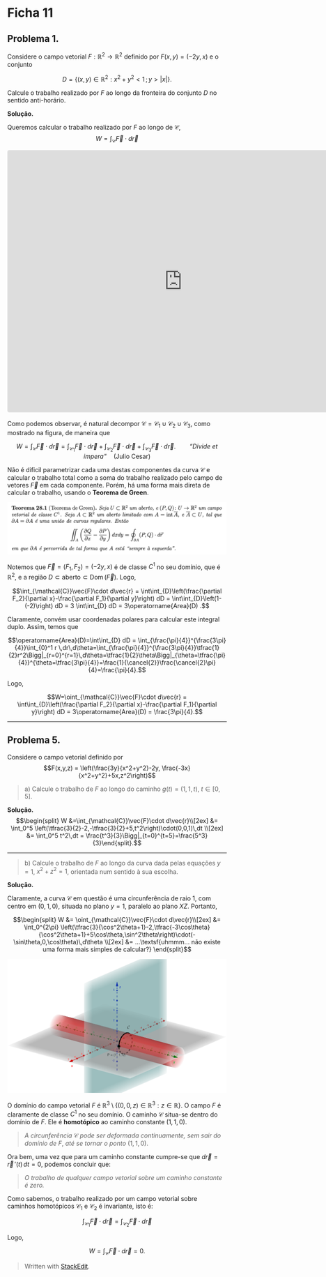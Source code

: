 # Ficha 11

## Problema 1.
Considere o campo vetorial $F:\mathbb{R}^2\to\mathbb{R}^2$ definido por $F(x,y)=(-2y,x)$ e o conjunto 

$$D=\{(x,y)\in\mathbb{R}^2 : x^2+y^2<1\,;\,y>\vert x\vert\}.$$ 

Calcule o trabalho realizado por $F$ ao longo da fronteira do conjunto $D$ no sentido anti-horário.

**Solução.**

Queremos calcular o trabalho realizado por $F$ ao longo de $\mathcal{C}$,
$$W=\int_{\mathcal{C}} \vec{F}\cdot d\vec{r}$$

<iframe src="https://www.geogebra.org/classic/njug6jft?embed" width="800" height="600" allowfullscreen style="border: 1px solid #e4e4e4;border-radius: 4px;" frameborder="0"></iframe>

Como podemos observar, é natural decompor $\mathcal{C}=\mathcal{C}_1\cup\mathcal{C}_2\cup\mathcal{C}_3$, como mostrado na figura, de maneira que 

$$W=\int_{\mathcal{C}} \vec{F}\cdot d\vec{r}=\int_{\mathcal{C}_1} \vec{F}\cdot d\vec{r} + \int_{\mathcal{C}_2} \vec{F}\cdot d\vec{r} + \int_{\mathcal{C}_3} \vec{F}\cdot d\vec{r}.\qquad\textit{``Divide et impera"}\quad (\textsf{Julio Cesar})$$

Não é dificil parametrizar cada uma destas componentes da curva $\mathcal{C}$ e calcular o trabalho total como a soma do trabalho realizado pelo campo de vetores $\vec{F}$ em cada componente. Porém, há uma forma mais direta de calcular o trabalho, usando o **Teorema de Green**. 

![Teorema de Green](https://raw.githubusercontent.com/jarpepegit/Tutoring/main/Francisco/TeoremaGreen.png)

Notemos que $\vec{F}=(F_1,F_2)=(-2y,x)$ é de classe $C^1$ no seu domínio, que é $\mathbb{R}^2$, e a região $D\subset\textsf{aberto}\subset\operatorname{Dom}(\vec{F})$. Logo, 

$$\int_{\mathcal{C}}\vec{F}\cdot d\vec{r} = \int\int_{D}\left(\frac{\partial F_2}{\partial x}-\frac{\partial F_1}{\partial y}\right) dD = \int\int_{D}\left(1-(-2)\right) dD = 3 \int\int_{D} dD = 3\operatorname{Area}(D) .$$

Claramente, convém usar coordenadas polares para calcular este integral duplo. Assim, temos que

$$\operatorname{Area}(D)=\int\int_{D} dD = \int_{\frac{\pi}{4}}^{\frac{3\pi}{4}}\int_{0}^1 r \,dr\,d\theta=\int_{\frac{\pi}{4}}^{\frac{3\pi}{4}}\tfrac{1}{2}r^2\Bigg|_{r=0}^{r=1}\,d\theta=\tfrac{1}{2}\theta\Bigg|_{\theta=\tfrac{\pi}{4}}^{\theta=\tfrac{3\pi}{4}}=\frac{1}{\cancel{2}}\frac{\cancel{2}\pi}{4}=\frac{\pi}{4}.$$

Logo, 

$$W=\oint_{\mathcal{C}}\vec{F}\cdot d\vec{r} =  \int\int_{D}\left(\frac{\partial F_2}{\partial x}-\frac{\partial F_1}{\partial y}\right) dD = 3\operatorname{Area}(D) = \frac{3\pi}{4}.$$

---

## Problema 5.
Considere o campo vetorial definido por
$$F(x,y,z) = \left(\frac{3y}{x^2+y^2}-2y, \frac{-3x}{x^2+y^2}+5x,z^2\right)$$

> a) Calcule o trabalho de $F$ ao longo do caminho $g(t)=(1,1,t)$, $t\in[0,5]$.

**Solução.**
$$\begin{split} W &=\int_{\mathcal{C}}\vec{F}\cdot d\vec{r}\\[2ex] 
&= \int_0^5 \left(\tfrac{3}{2}-2,-\tfrac{3}{2}+5,t^2\right)\cdot(0,0,1)\,dt \\[2ex] 
&= \int_0^5 t^2\,dt = \frac{t^3}{3}\Bigg|_{t=0}^{t=5}=\frac{5^3}{3}\end{split}.$$

---
> b) Calcule o trabalho de $F$ ao longo da curva dada pelas equações $y=1$, $x^2+z^2=1$, orientada num sentido à sua escolha.

**Solução.**

Claramente, a curva $\mathcal{C}$ em questão é uma circunferência de raio $1$, com centro em $(0,1,0)$, situada no plano $y=1$, paralelo ao plano $XZ$. Portanto, 

$$\begin{split} W &= \oint_{\mathcal{C}}\vec{F}\cdot d\vec{r}\\[2ex]
&= \int_0^{2\pi} \left(\tfrac{3}{\cos^2\theta+1}-2,\tfrac{-3\cos\theta}{\cos^2\theta+1}+5\cos\theta,\sin^2\theta\right)\cdot(-\sin\theta,0,\cos\theta)\,d\theta \\[2ex]
&= ...\textsf{uhmmm... não existe uma forma mais simples de calcular?}
\end{split}$$

![Cilindro intersectado com o plano](https://raw.githubusercontent.com/jarpepegit/Tutoring/main/Francisco/CilindroPlano.png)

O domínio do campo vetorial $F$ é $\mathbb{R}^3\setminus\{(0,0,z)\in\mathbb{R}^3: z\in\mathbb{R}\}$. O  campo $F$ é claramente de classe $C^1$ no seu domínio.  O caminho $\mathcal{C}$ situa-se dentro do domínio de $F$. Ele é **homotópico** ao caminho constante $(1,1,0)$. 

> *A circunferência* $\mathcal{C}$ *pode ser deformada continuamente, sem sair do domínio de* $F$, *até se tornar o ponto* $(1,1,0)$. 

Ora bem, uma vez que para um caminho constante cumpre-se que $d\vec{r}=\vec{r}\,'(t)\,dt = 0$, podemos concluir que:

> *O trabalho de qualquer campo vetorial sobre um caminho constante é zero.*

Como sabemos, o trabalho realizado por um campo vetorial sobre caminhos homotópicos $\mathcal{C}_1$ e $\mathcal{C}_2$ é invariante, isto é:

$$\int_{\mathcal{C}_1}\vec{F}\cdot d\vec{r}=\int_{\mathcal{C}_2}\vec{F}\cdot d\vec{r}$$

Logo, 

$$W=\int_{\mathcal{C}}\vec{F}\cdot d\vec{r} = 0.$$


> Written with [StackEdit](https://stackedit.io/).
<!--stackedit_data:
eyJoaXN0b3J5IjpbLTY5Nzg2MjMwXX0=
-->
